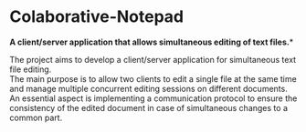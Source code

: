 # Colaborative-Notepad
**A client/server application that allows simultaneous editing of text files.***

The project aims to develop a client/server application for simultaneous text file editing.  
          The main purpose is to allow two clients to edit a single file at the same time and manage multiple concurrent editing sessions on different documents.   
          An essential aspect is implementing a communication protocol to ensure the consistency of the edited document in case of simultaneous changes to a common part.
